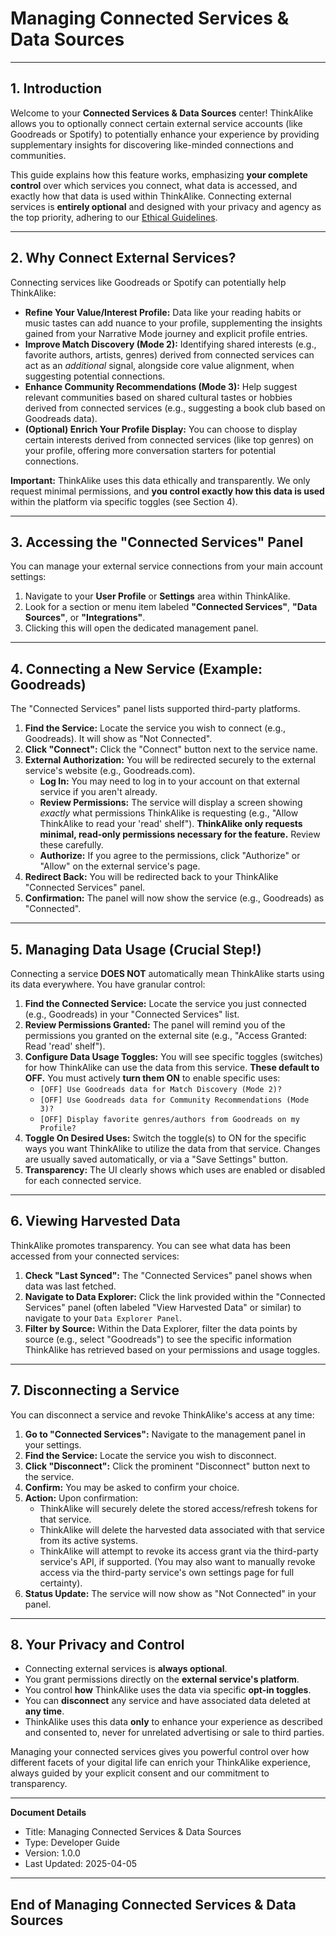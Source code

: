 # Managing Connected Services & Data Sources

---

## 1. Introduction

Welcome to your **Connected Services & Data Sources** center! ThinkAlike allows you to optionally connect certain external service accounts (like Goodreads or Spotify) to potentially enhance your experience by providing supplementary insights for discovering like-minded connections and communities.

This guide explains how this feature works, emphasizing **your complete control** over which services you connect, what data is accessed, and exactly how that data is used within ThinkAlike. Connecting external services is **entirely optional** and designed with your privacy and agency as the top priority, adhering to our [Ethical Guidelines](../../core/ethics/ethical_guidelines.md).

---

## 2. Why Connect External Services?

Connecting services like Goodreads or Spotify can potentially help ThinkAlike:

*   **Refine Your Value/Interest Profile:** Data like your reading habits or music tastes can add nuance to your profile, supplementing the insights gained from your Narrative Mode journey and explicit profile entries.
*   **Improve Match Discovery (Mode 2):** Identifying shared interests (e.g., favorite authors, artists, genres) derived from connected services can act as an *additional* signal, alongside core value alignment, when suggesting potential connections.
*   **Enhance Community Recommendations (Mode 3):** Help suggest relevant communities based on shared cultural tastes or hobbies derived from connected services (e.g., suggesting a book club based on Goodreads data).
*   **(Optional) Enrich Your Profile Display:** You can choose to display certain interests derived from connected services (like top genres) on your profile, offering more conversation starters for potential connections.

**Important:** ThinkAlike uses this data ethically and transparently. We only request minimal permissions, and **you control exactly how this data is used** within the platform via specific toggles (see Section 4).

---

## 3. Accessing the "Connected Services" Panel

You can manage your external service connections from your main account settings:

1.  Navigate to your **User Profile** or **Settings** area within ThinkAlike.
2.  Look for a section or menu item labeled **"Connected Services"**, **"Data Sources"**, or **"Integrations"**.
3.  Clicking this will open the dedicated management panel.

---

## 4. Connecting a New Service (Example: Goodreads)

The "Connected Services" panel lists supported third-party platforms.

1.  **Find the Service:** Locate the service you wish to connect (e.g., Goodreads). It will show as "Not Connected".
2.  **Click "Connect":** Click the "Connect" button next to the service name.
3.  **External Authorization:** You will be redirected securely to the external service's website (e.g., Goodreads.com).
    *   **Log In:** You may need to log in to your account on that external service if you aren't already.
    *   **Review Permissions:** The service will display a screen showing *exactly* what permissions ThinkAlike is requesting (e.g., "Allow ThinkAlike to read your 'read' shelf"). **ThinkAlike only requests minimal, read-only permissions necessary for the feature.** Review these carefully.
    *   **Authorize:** If you agree to the permissions, click "Authorize" or "Allow" on the external service's page.
4.  **Redirect Back:** You will be redirected back to your ThinkAlike "Connected Services" panel.
5.  **Confirmation:** The panel will now show the service (e.g., Goodreads) as "Connected".

---

## 5. Managing Data Usage (Crucial Step!)

Connecting a service **DOES NOT** automatically mean ThinkAlike starts using its data everywhere. You have granular control:

1.  **Find the Connected Service:** Locate the service you just connected (e.g., Goodreads) in your "Connected Services" list.
2.  **Review Permissions Granted:** The panel will remind you of the permissions you granted on the external site (e.g., "Access Granted: Read 'read' shelf").
3.  **Configure Data Usage Toggles:** You will see specific toggles (switches) for how ThinkAlike can use the data from this service. **These default to OFF.** You must actively **turn them ON** to enable specific uses:
    *   `[OFF] Use Goodreads data for Match Discovery (Mode 2)?`
    *   `[OFF] Use Goodreads data for Community Recommendations (Mode 3)?`
    *   `[OFF] Display favorite genres/authors from Goodreads on my Profile?`
4.  **Toggle On Desired Uses:** Switch the toggle(s) to ON for the specific ways you want ThinkAlike to utilize the data from that service. Changes are usually saved automatically, or via a "Save Settings" button.
5.  **Transparency:** The UI clearly shows which uses are enabled or disabled for each connected service.

---

## 6. Viewing Harvested Data

ThinkAlike promotes transparency. You can see what data has been accessed from your connected services:

1.  **Check "Last Synced":** The "Connected Services" panel shows when data was last fetched.
2.  **Navigate to Data Explorer:** Click the link provided within the "Connected Services" panel (often labeled "View Harvested Data" or similar) to navigate to your `Data Explorer Panel`.
3.  **Filter by Source:** Within the Data Explorer, filter the data points by source (e.g., select "Goodreads") to see the specific information ThinkAlike has retrieved based on your permissions and usage toggles.

---

## 7. Disconnecting a Service

You can disconnect a service and revoke ThinkAlike's access at any time:

1.  **Go to "Connected Services":** Navigate to the management panel in your settings.
2.  **Find the Service:** Locate the service you wish to disconnect.
3.  **Click "Disconnect":** Click the prominent "Disconnect" button next to the service.
4.  **Confirm:** You may be asked to confirm your choice.
5.  **Action:** Upon confirmation:
    *   ThinkAlike will securely delete the stored access/refresh tokens for that service.
    *   ThinkAlike will delete the harvested data associated with that service from its active systems.
    *   ThinkAlike will attempt to revoke its access grant via the third-party service's API, if supported. (You may also want to manually revoke access via the third-party service's own settings page for full certainty).
6.  **Status Update:** The service will now show as "Not Connected" in your panel.

---

## 8. Your Privacy and Control

*   Connecting external services is **always optional**.
*   You grant permissions directly on the **external service's platform**.
*   You control **how** ThinkAlike uses the data via specific **opt-in toggles**.
*   You can **disconnect** any service and have associated data deleted at **any time**.
*   ThinkAlike uses this data **only** to enhance your experience as described and consented to, never for unrelated advertising or sale to third parties.

Managing your connected services gives you powerful control over how different facets of your digital life can enrich your ThinkAlike experience, always guided by your explicit consent and our commitment to transparency.

---
**Document Details**
- Title: Managing Connected Services & Data Sources
- Type: Developer Guide
- Version: 1.0.0
- Last Updated: 2025-04-05
---
End of Managing Connected Services & Data Sources
---


